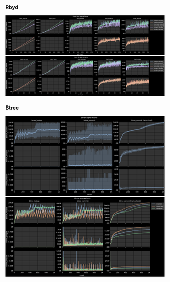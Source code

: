 ### Rbyd

![rbyd attr operations](bench_rbyd.sh.attr.svg)
![rbyd id operations](bench_rbyd.sh.id.svg)

### Btree

![btree_operations](bench_btree.sh.svg)
![btree_order_operations](bench_btree.sh.order.svg)
